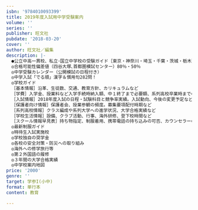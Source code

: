 ```yaml
---
isbn: '9784010093399'
title: 2019年度入試用中学受験案内
volume: ''
series: ''
publisher: 旺文社
pubdate: '2018-03-20'
cover: ''
author: 旺文社／編集
description: |-
  ●公立中高一貫校、私立･国立中学校の受験ガイド［東京・神奈川・埼玉・千葉・茨城・栃木］
  ◎合格可能性偏差値（四谷大塚､首都圏模試センター）80％・50％
  ◎中学受験カレンダー（公開模試の日程付き）
  ◎中学入試「でる順」漢字＆慣用句282問！
  ◎学校ガイド
  ［基本情報］沿革、生徒数、交通、教育方針、カリキュラムなど
  ［学費］入学金、授業料など入学手続時納入額、中１終了まで必要額、系列高校卒業時までの総費用、制服代、カバンなどの費用
  ［入試情報］2018年度入試の日程・試験科目と競争率実績。入試動向、今後の変更予定など
  ［保護者向け情報］保護者会、授業参観の頻度。募集要項配付時期など
  ［系列高校情報］クラス編成や系列大学への進学状況、大学合格実績など
  ［学校生活情報］設備、クラブ活動、行事、海外研修、登下校時間など
  ［スクール情報早見表］持ち物指定、制服着用、携帯電話の持ち込みの可否、カウンセラーの在駐、土曜授業有無など
  ◎最新制服ガイド
  ◎特待生入試実施校
  ◎学校独自の奨学金
  ◎各校の安全対策・防災への取り組み
  ◎海外への修学旅行等
  ◎第２外国語の履修
  ◎３年間の大学合格実績
  ◎中学校案内地図
price: '2000'
genre: ''
target: 学参I(小中)
format: 単行本
content: 教育

---
```

